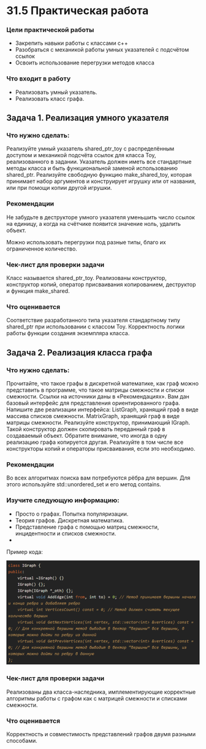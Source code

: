 # 31.5 Практическая работа

### Цели практической работы

* Закрепить навыки работы с классами с++
* Разобраться с механикой работы умных указателей с подсчётом ссылок
* Освоить использование перегрузки методов класса

### Что входит в работу

* Реализовать умный указатель.
* Реализовать класс графа.


## Задача 1. Реализация умного указателя


### Что нужно сделать:

Реализуйте умный указатель shared_ptr_toy с распределённым доступом и механикой подсчёта ссылок для класса Toy,
реализованного в задании. Указатель должен иметь все стандартные методы класса и быть функциональной заменой 
использованию shared_ptr<Toy>. Реализуйте свободную функцию make_shared_toy, которая принимает набор аргументов
и конструирует игрушку или от названия, или при помощи копии другой игрушки.

### Рекомендации

Не забудьте в деструкторе умного указателя уменьшить число ссылок на единицу, а когда на счётчике появится значение
ноль, удалить объект.

Можно использовать перегрузки под разные типы, благо их ограниченное количество.


### Чек-лист для проверки задачи

Класс называется shared_ptr_toy.
Реализованы конструктор, конструктор копий, оператор присваивания копированием, деструктор и функция make_shared.


### Что оценивается

Соответствие разработанного типа указателя стандартному типу shared_ptr при использовании с классом Toy.
Корректность логики работы функции создания экземпляра класса.


## Задача 2. Реализация класса графа


### Что нужно сделать:

Прочитайте, что такое графы в дискретной математике, как граф можно представить в программе, что такое матрицы
смежности и списки смежности. Ссылки на источники даны в «Рекомендациях». Вам дан базовый интерфейс для представления
ориентированного графа. Напишите две реализации интерфейса: ListGraph, хранящий граф в виде массива списков смежности.
MatrixGraph, хранящий граф в виде матрицы смежности. Реализуйте конструктор, принимающий IGraph. Такой конструктор
должен скопировать переданный граф в создаваемый объект. Обратите внимание, что иногда в одну реализацию графа 
копируется другая. Реализуйте в том числе все конструкторы копий и операторы присваивания, если это необходимо.


### Рекомендации

Во всех алгоритмах поиска вам потребуются рёбра для вершин. Для этого используйте std::unordered_set и его метод contains.


### Изучите следующую информацию:

* Просто о графах. Попытка популяризации.
* Теория графов. Дискретная математика.
* Представление графа с помощью матриц смежности, инцидентности и списков смежности.
* 

Пример кода:

![img.png](img.png)

### Чек-лист для проверки задачи

Реализованы два класса-наследника, имплементирующие корректные алгоритмы работы с графом как с матрицей смежности
и списками смежности.


### Что оценивается

Корректность и совместимость представлений графов двумя разными способами.

